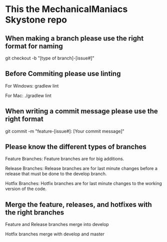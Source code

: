 # This the MechanicalManiacs Skystone repo

## When making a branch please use the right format for naming
  git checkout -b "[type of branch]-[issue#]"

## Before Commiting please use linting

  For Windows: gradlew lint

  For Mac: ./gradlew lint
  
## When writing a commit message please use the right format

  git commit -m "feature-[issue#]: [Your commit message]"
  
## Please know the different types of branches
  
  Feature Branches: Feature branches are for big additions.
  
  Release Branches: Release branches are for last minute changes before a release that must be done to the develop branch.
  
  Hotfix Branches: Hotfix branches are for last minute changes to the working version of the code.

## Merge the feature, releases, and hotfixes with the right branches

  Feature and Release branches merge into develop
  
  Hotfix branches merge with develop and master
  
